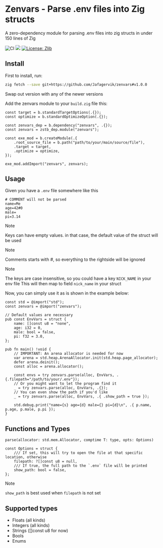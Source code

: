 # Zenvars - Parse .env files into Zig structs

A zero-dependency module for parsing .env files into zig structs in under 150 lines of Zig

![CI](https://github.com/Jafagervik/zenvars/actions/workflows/ci.yml/badge.svg)
![](https://img.shields.io/badge/language-zig-%23ec915c)
[![License: Zlib](https://img.shields.io/badge/License-Zlib-lightgrey.svg)](https://opensource.org/licenses/Zlib)

## Install

First to install, run:
```sh 
zig fetch --save git+https://github.com/Jafagervik/zenvars#v1.0.0
```
Swap out version with any of the newer versions

Add the zenvars module to your `build.zig` file this:

```zig 
const target = b.standardTargetOptions(.{});
const optimize = b.standardOptimizeOption(.{});

const zenvars_dep = b.dependency("zenvars", .{});
const zenvars = zstb_dep.module("zenvars");

const exe_mod = b.createModule(.{
    .root_source_file = b.path("path/to/your/main/source/file"),
    .target = target,
    .optimize = optimize,
});

exe_mod.addImport("zenvars", zenvars);
```

## Usage

Given you have a `.env` file somewhere like this
```dosini
# COMMENT will not be parsed
name=Me
age=42#0 
male=
pi=3.14
```

> [!NOTE]
> Keys can have empty values. in that case, the default value of the struct will be used

> [!NOTE]
> Comments starts with #, so everything to the rightside will be ignored

> [!NOTE]
> The keys are case insensitive, so you could have a key `NICK_NAME` in your env file
> This will then map to field `nick_name` in your struct

Now, you can simply use it as is shown in the example below:

```zig 
const std = @import("std");
const zenvars = @import("zenvars");

// Default values are necessary
pub const EnvVars = struct {
    name: []const u8 = "none", 
    age: i32 = 0,
    male: bool = false,
    pi: f32 = 3.0,
};

pub fn main() !void {
    // IMPORTANT: An arena allocator is needed for now
    var arena = std.heap.ArenaAllocator.init(std.heap.page_allocator);
    defer arena.deinit();
    const alloc = arena.allocator();

    const envs = try zenvars.parse(alloc, EnvVars, .{.filepath="/path/to/your/.env"});
    // Or you might want to let the program find it 
    _ = try zenvars.parse(alloc, EnvVars, .{});
    // You can even show the path if you'd like
    _ = try zenvars.parse(alloc, EnvVars, .{ .show_path = true });

    std.debug.print("name={s} age={d} male={} pi={d}\n", .{ p.name, p.age, p.male, p.pi });
}
```

## Functions and Types

`parse(allocator: std.mem.Allocator, comptime T: type, opts: Options)` 

```zig
const Options = struct {
    /// If set, this will try to open the file at that specific location, otherwise
    filepath: ?[]const u8 = null,
    /// If true, the full path to the `.env` file will be printed
    show_path: bool = false,
};
```

> [!NOTE]
> `show_path` is best used when `filepath` is not set


## Supported types

* Floats (all kinds)
* Integers (all kinds)
* Strings ([]const u8 for now)
* Bools
* Enums
